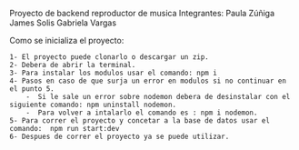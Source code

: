 Proyecto de backend reproductor de musica
Integrantes:
    Paula Zúñiga 
    James Solis 
    Gabriela Vargas

Como se inicializa el proyecto:

    1- El proyecto puede clonarlo o descargar un zip.
    2- Debera de abrir la terminal.
    3- Para instalar los modulos usar el comando: npm i 
    4- Pasos en caso de que surja un error en modulos si no continuar en el punto 5.
        -  Si le sale un error sobre nodemon debera de desinstalar con el siguiente comando: npm uninstall nodemon.
        -  Para volver a intalarlo el comando es : npm i nodemon.
    5- Para correr el proyecto y concetar a la base de datos usar el comando:  npm run start:dev 
    6- Despues de correr el proyecto ya se puede utilizar.